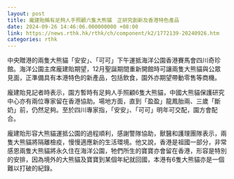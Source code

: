 ```yaml
---
layout: post
title: 龐建貽稱有足夠人手照顧六隻大熊貓　正研究創新及香港特色產品
date: 2024-09-26 14:46:06.000000000 +08:00
link: https://news.rthk.hk/rthk/ch/component/k2/1772139-20240926.htm
categories: rthk
---
```


中央贈港的兩隻大熊貓「安安」、「可可」下午運抵海洋公園香港賽馬會四川奇珍館。海洋公園主席龐建貽期望，12月聖誕期間重新開館時可讓兩隻大熊貓與公眾見面，正準備具有本港特色的新產品，包括飲食，園外亦期望帶動零售等商機。

龐建貽見記者時表示，園方暫時有足夠人手照顧6隻大熊貓，中國大熊貓保護研究中心亦有兩位專家留在香港協助。場地方面，直到「盈盈」龍鳳胎兩、三歲「斷奶」前，仍然足夠。至於四川專家指，「安安」、「可可」明年可交配，園方會配合。

龐建貽形容大熊貓運抵公園的過程順利，感謝警隊協助，獸醫和護理團隊表示，兩隻大熊貓將隔離檢疫，慢慢適應新的生活環境。他又說，香港是祖國一部分，非常感恩兩隻大熊貓將永久住在海洋公園，牠們所生的寶寶亦會留在香港，形容是特別的安排，因為境外的大熊貓及寶寶到某個年紀就回國，本港有6隻大熊貓亦是一個難以打破的紀錄。
